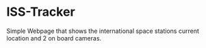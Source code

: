 # ISS-Tracker
Simple Webpage that shows the international space stations current location and 2 on board cameras.
